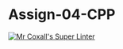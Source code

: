 # Assign-04-CPP
[![Mr Coxall's Super Linter](https://github.com/ICS3U-Programming-PeterS/Assign-04-CPP/workflows/Mr%20Coxall's%20Super%20Linter/badge.svg)](https://github.com/ICS3U-Programming-PeterS/Assign-04-CPP/actions/)
